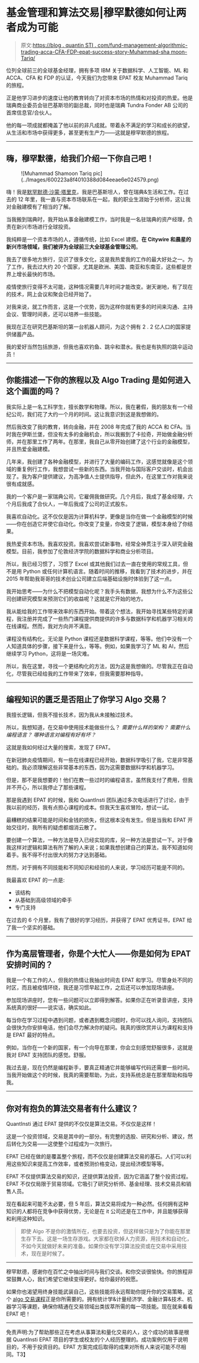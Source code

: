 # 基金管理和算法交易|穆罕默德如何让两者成为可能

> 原文:[https://blog . quantin STI . com/fund-management-algorithmic-trading-acca-CFA-FDP-epat-success-story-Muhammad-sha moon-Tariq/](https://blog.quantinsti.com/fund-management-algorithmic-trading-acca-cfa-fdp-epat-success-story-muhammad-shamoon-tariq/)

位列全球前三的全球基金经理，拥有多项 IBM 关于数据科学、人工智能、ML 和 ACCA、CFA 和 FDP 的认证，今天我们为您带来 EPAT 校友 Muhammad Tariq 的旅程。

正是他学习进步的速度让他的教育转向了对资本市场的热情和对投资的热爱。他是瑞典商业委员会驻巴基斯坦的副总裁，同时也是瑞典 Tundra Fonder AB 公司的首席信息官/合伙人。

他的每一项成就都掩盖了他以前的非凡成就。带着永不满足的学习和成长的欲望，从生活和市场中获得更多，甚至更有生产力——这就是穆罕默德的旅程。

* * *

## 嗨，穆罕默德，给我们介绍一下你自己吧！

<figure class="kg-card kg-image-card">![Muhammad Shamoon Tariq pic](../Images/600223a8f4010388d084eeae6e024579.png)</figure>

嗨！我是[默罕默德·沙蒙·塔里克](https://www.linkedin.com/in/muhammad-shamoon-tariq-cfa-fdp-24b40a80/)，我是巴基斯坦人，曾在瑞典&生活和工作。在过去的 12 年里，我一直与资本市场联系在一起，我的职业生涯始于分析师，这让我对金融建模有了相当的了解。

当我搬到瑞典时，我开始从事金融建模工作，当时我是一名驻瑞典的资产经理，负责在新兴市场进行全球投资。

我纯粹是一个资本市场的人，遵循传统，比如 Excel 建模。**在 Citywire 和晨星的新兴市场领域，我们被评为全球前三大全球基金管理公司**。

我去了很多地方旅行，见识了很多文化，这是我热爱我的工作的最大好处之一。为了工作，我去过大约 20 个国家，尤其是欧洲、美国、南亚和东南亚，这些都是世界上增长最快的市场。

疫情使旅行变得不太可能，这种情况需要几年时间才能改变。谢天谢地，有了现在的技术，网上会议和聚会已经开始了。

对我来说，就工作而言，这是一个优势，因为这样你就有更多的时间来沟通、主持会议、管理时间表，还可以培养一些技能。

我现在正在研究巴基斯坦的第一台机器人顾问，为这个拥有 2 . 2 亿人口的国家提供储蓄产品。

我的爱好当然包括旅游，但我也喜欢钓鱼、跳伞和潜水。我也是有执照的跳伞运动员！

* * *

## 你能描述一下你的旅程以及 Algo Trading 是如何进入这个画面的吗？

我实际上是一名工科学生，擅长数学和物理。所以，我在暑假，我的朋友有一个经纪公司，我们花了大约一个月的时间。这让我意识到这是我想做的。

然后我改变了我的教育，转向金融，并在 2008 年完成了我的 ACCA 和 CFA。当时我在伊斯兰堡，但没有太多的金融机会，所以我搬到了卡拉奇，开始做金融分析师，并在那里工作了两年。在那里，我自己从零开始创建了这个行业的金融模型，并且热爱金融建模。

几年来，我创建了各种金融模型，并进行了大量的编码工作，这感觉就像是这个领域的重复例行工作，我想尝试一些新的东西。当我开始与国际客户交谈时，机会出现了。我为客户提供建议，为高净值人士提供指导，但此外，在这里工作对我来说很有成就感。

我的一个客户是一家瑞典公司，它雇佣我做研究。几个月后，我成了基金经理，六个月后我成了合伙人，一年后我成了公司的正式股东。

我喜欢自动化。这不仅仅是因为计算机科学，更像是当你在做一个金融模型的时候——你在创造它并使它自动化。你改变了变量，你改变了逻辑，模型本身给了你结果。

我热爱资本市场。我喜欢投资。我喜欢尝试新事物，经常全神贯注于深入研究金融模型。目前，我参加了伦敦经济学院的数据科学和商业分析项目。

所以，我已经习惯了，习惯了 Excel 或其他我们过去一直在使用的常规工具，但不是用 Python 或任何计算机语言。随着时间的推移，我看到了技术的进步，并在 2015 年帮助我哥哥的技术创业公司建立后端基础设施时体验到了这一点。

我开始思考——为什么不把模型自动化呢？我手头有数据，我想为什么不为这些公司创建研究模型来预测它们的收益呢？这就是它开始的地方。

我从能给我的工作带来效率的东西开始。带着这个想法，我开始寻找某些特定的课程，我注册并完成了一些热门课程提供商提供的许多与数据科学和机器学习相关的在线课程。然而，我对方向并不满意。

课程没有结构化，无论是 Python 课程还是数据科学课程，等等。他们中没有一个人知道具体的步骤，接下来是什么，等等。例如，如果我学习了 ML 和 AI，然后继续学习 Python，这将是一场灾难。

所以，我在这里，寻找一个更结构化的方法，因为这是我想做的。尽管我正在自动化，尽管我已经给我的工作带来了效率，但我需要那种指导。

* * *

## 编程知识的匮乏是否阻止了你学习 Algo 交易？

我擅长逻辑，但我不擅长技术，因为我从未接触过技术。

所以，我想知道，在交易中使用技术能做些什么？
*需要什么样的架构？*
*需要什么编程语言？*
*哪种语言对编程有好有坏？*

这就是我如何经过大量的搜索，发现了 EPAT。

在新冠肺炎疫情期间，有一些在线课程已经开始，数据科学吸引了我，它是非常基础的。我必须理解这些非常基本的东西，因为这需要数据科学和机器学习。

但是，那不是我想要的！他们在教一些过时的编程语言。虽然我支付了费用，但我并不开心，所以我停止了那些课程。

那是我遇到 EPAT 的时候，我和 QuantInsti 团队通过多次电话进行了讨论，由于我以前的经历，我有点担心课程的成本。但我天生喜欢冒险，想试一试。

最糟糕的结果可能是时间和金钱的损失，但这根本没有发生。但是当我和 EPAT 开始交往时，我所有的疑虑都烟消云散了。

要创建一个算法，一种方法是导入已经实现的库，另一种方法是尝试一下。对于像我这样对逻辑和算法有所了解的人来说；如果我想创建自己的算法，我不知道如何着手。我不得不付出很大的努力才达到基础。

然而，对于拥有不同技能和不同知识和经验的人来说，学习经历可能是不同的。

我最喜欢 EPAT 的一点是:

*   该结构
*   从基础到高级领域的牵手
*   专门支持

在过去的 6 个月里，我有了很好的学习经历，并获得了 EPAT 优秀证书，EPAT 给了我一个坚实的基础。

* * *

## 作为高层管理者，你是个大忙人——你是如何为 EPAT 安排时间的？

我是一个有工作的人，但我的热情让我抽出时间去 EPAT 和学习。尽管身处不同的时区，而且被疫情环绕，我还是习惯早起工作，之后还可以参加现场讲座。

参加现场讲座时，您有一些问题可以立即得到解答。如果你正在听录音讲座，支持系统真的很好——说实话，确实如此。

每当你在学习过程中遇到问题，或者遇到概念问题时，你可以找人询问，支持团队会很快为你安排电话，他们会尽力解决你的疑问。我真的很欣赏并认为课程和支持是 EPAT 最好的特点。

例如，当你在一个新的国家，有一个向导在那里，你会立刻感觉舒服很多，这就是我对 EPAT 支持团队的感觉。舒服。

我过去是，现在仍然是编程新手，要真正精通它并能够编写代码还需要一些时间。当我开始做这个的时候，我真的需要帮助，为此，支持系统总是在那里帮助和指导我。

* * *

## 你对有抱负的算法交易者有什么建议？

QuantInsti 通过 EPAT 提供的不仅仅是算法交易。不仅仅是这样！

这是一个投资领域，交易是其中的一部分。有完整的选股、研究和分析、建议，然后转化为交易——这使整个过程成为一次旅行。

EPAT 已经在做的是覆盖整个旅程，而不仅仅是创建算法交易的基石。人们可以利用这些知识来提高工作效率，或者预测价格变动，提出经济模型等等。

EPAT 不仅提供算法交易的知识，还提供算法投资，因为它涵盖了整个投资过程。EPAT 不仅仅局限于贸易领域。它吸引了研究分析师、基金经理、技术交易员和销售人员。

现在看起来可能不太必要，但 5 年后，算法交易将成为一种必然。任何拥有这种知识的人都将在竞争中获得优势，无论是在 it 公司还是在工作中，并且能够获得和利用这种知识。

> 即使 Algo 不是你的激情所在，也要去投资，但这样做只是为了你能在那里生存下去。这是一场生存游戏。大家都在砍掉人力资源，用技术和自动化，不如今天就做好未来的准备。如果你没有学习算法投资或在交易中采用技术，现在是时候了。

* * *

穆罕默德，感谢你在百忙之中抽出时间与我们交谈。和你交谈很愉快。你的旅程非常鼓舞人心，我们希望它继续变得更好。给你最好的祝愿。

如果你也渴望用终身技能武装自己，这些技能将永远帮助你提升你的交易策略，这个 [algo 交易课程](https://www.quantinsti.com/epat)正是你所需要的。拥有统计学&计量经济学、金融计算&技术、机器学习等课题，确保你精通在交易领域出类拔萃所需的每一项技能。现在就来看看 EPAT 吧！

* * *

免责声明:为了帮助那些正在考虑从事算法和量化交易的人，这个成功的故事是根据 QuantInsti EPAT 项目的学生或校友的个人经历整理的。成功案例仅用于说明目的，不用于投资目的。EPAT 方案完成后取得的成果对所有人来说可能不尽相同。T3】